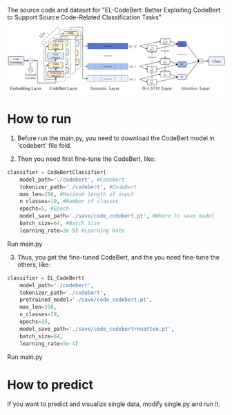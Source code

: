 The source code and dataset for "EL-CodeBert: Better Exploiting CodeBert to Support Source Code-Related Classification Tasks"

![model](./model.png)

# How to run

1. Before run the main.py, you need to download the CodeBert model in 'codebert' file fold.

2. Then you need first fine-tune the CodeBert, like:

```python
classifier = CodeBertClassifier(        
    model_path='./codebert', #CodeBert     
    tokenizer_path='./codebert', #CodeBert        
    max_len=256, #Maximum length of input
    n_classes=19, #Number of classes
    epochs=5, #Epoch
    model_save_path='./save/code_codebert.pt', #Where to save model       
    batch_size=64, #Batch Size
    learning_rate=2e-5) #Learning Rate
```

Run main.py

3. Thus, you get the fine-tuned CodeBert, and the you need fine-tune the others, like:

```python
classifier = EL_CodeBert(        
	model_path='./codebert',        
	tokenizer_path='./codebert',        
	pretrained_model='./save/code_codebert.pt',        
	max_len=256,        
	n_classes=19,        
	epochs=15,        
	model_save_path='./save/code_codebertrnnatten.pt',        
	batch_size=64,        
	learning_rate=5e-4)
```

Run main.py

# How to predict

If you want to predict and visualize single data, modify single.py and run it.

